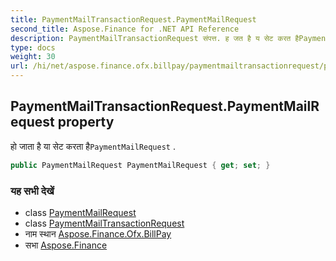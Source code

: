 ```yaml
---
title: PaymentMailTransactionRequest.PaymentMailRequest
second_title: Aspose.Finance for .NET API Reference
description: PaymentMailTransactionRequest संपत्त. ह जत है य सेट करत हैPaymentMailRequest .
type: docs
weight: 30
url: /hi/net/aspose.finance.ofx.billpay/paymentmailtransactionrequest/paymentmailrequest/
---
```

## PaymentMailTransactionRequest.PaymentMailRequest property

हो जाता है या सेट करता है`PaymentMailRequest` .

```csharp
public PaymentMailRequest PaymentMailRequest { get; set; }
```

### यह सभी देखें

* class [PaymentMailRequest](../../paymentmailrequest/)
* class [PaymentMailTransactionRequest](../)
* नाम स्थान [Aspose.Finance.Ofx.BillPay](../../paymentmailtransactionrequest/)
* सभा [Aspose.Finance](../../../)


